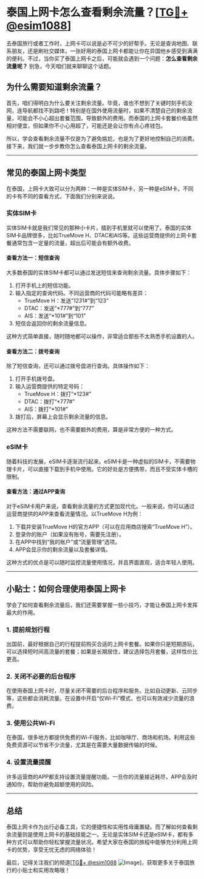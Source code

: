 # 泰国上网卡怎么查看剩余流量？[[TG💪+ @esim1088](https://t.me/s/esim1088)]

去泰国旅行或者工作时，上网卡可以说是必不可少的好帮手。无论是查询地图、联系朋友，还是刷社交媒体，一张好用的泰国上网卡都能让你在异国他乡感受到满满的便利。不过，当你买了泰国上网卡之后，可能就会遇到一个问题：**怎么查看剩余流量呢？** 别急，今天咱们就来聊聊这个话题。

## 为什么需要知道剩余流量？

首先，咱们得明白为什么要关注剩余流量。毕竟，谁也不想到了关键时刻手机没网，连导航都找不到路吧！特别是在国外使用流量时，如果不清楚自己的剩余流量，可能会不小心超出套餐范围，导致额外的费用。而泰国的上网卡套餐价格虽然相对便宜，但如果你不小心用超了，可能还是会让你有点心疼钱包。

所以，学会查看剩余流量不仅是为了避免尴尬，也是为了更好地控制自己的消费。接下来，我们就一步步教你怎么查看泰国上网卡的剩余流量。

---

## 常见的泰国上网卡类型

在泰国，上网卡大致可以分为两种：一种是实体SIM卡，另一种是eSIM卡。不同的卡有不同的查看方式，下面我们分别来说说。

### 实体SIM卡

实体SIM卡就是我们常见的那种小卡片，插到手机里就可以使用了。泰国的实体SIM卡品牌很多，比如TrueMove H、DTAC和AIS等。这些运营商提供的上网卡套餐通常包含一定量的流量，超出后可能会有额外收费。

#### 查看方法一：短信查询

大多数泰国的实体SIM卡都可以通过发送短信来查询剩余流量。具体步骤如下：

1. 打开手机上的短信功能。
2. 输入指定的查询代码。不同运营商的代码可能略有差异：
   - TrueMove H：发送“*123*1#”到“123”
   - DTAC：发送“*777#”到“777”
   - AIS：发送“*101#”到“101”
3. 短信会返回你的剩余流量信息。

这种方式简单直接，随时随地都可以操作，非常适合那些不太熟悉手机设置的人。

#### 查看方法二：拨号查询

除了短信查询，还可以通过拨号盘进行查询。具体操作如下：

1. 打开手机拨号盘。
2. 输入运营商提供的特定号码：
   - TrueMove H：拨打“*123#”
   - DTAC：拨打“*777#”
   - AIS：拨打“*101#”
3. 拨打后，屏幕上会显示剩余流量的信息。

这种方法不需要联网，也不需要额外的费用，算是非常方便的一种方式。

### eSIM卡

随着科技的发展，eSIM卡逐渐流行起来。eSIM卡是一种虚拟的SIM卡，不需要物理卡片，可以直接下载到手机中使用。它的好处是方便携带，而且不受实体卡槽的限制。

#### 查看方法：通过APP查询

对于eSIM卡用户来说，查看剩余流量的方式更加现代化。一般来说，你可以通过运营商提供的APP来查看流量情况。以TrueMove H为例：

1. 下载并安装TrueMove H的官方APP（可以在应用商店搜索“TrueMove H”）。
2. 登录你的账户（如果没有账号，需要先注册）。
3. 在APP中找到“我的账户”或“流量管理”选项。
4. APP会显示你的剩余流量以及套餐详情。

这种方式的优点是可以随时监控流量使用情况，并且界面直观，适合年轻人使用。

---

## 小贴士：如何合理使用泰国上网卡

学会了如何查看剩余流量后，我们还需要掌握一些小技巧，才能让泰国上网卡发挥最大的作用。

### 1. 提前规划行程

出国前，最好根据自己的行程提前购买合适的上网卡套餐。如果你只是短期游玩，可以选择短时间高流量的套餐；如果是长期居住，建议选择包月套餐，这样性价比更高。

### 2. 关闭不必要的后台程序

在使用泰国上网卡时，尽量关闭不需要的后台程序和服务。比如自动更新、云同步等，这些都会消耗流量。在设置中开启“仅Wi-Fi”模式，也可以有效减少流量的浪费。

### 3. 使用公共Wi-Fi

在泰国，很多地方都提供免费的Wi-Fi服务，比如咖啡厅、商场和机场。利用这些免费资源可以节省不少流量，尤其是在需要大量数据传输的时候。

### 4. 设置流量提醒

许多运营商的APP都支持设置流量提醒功能。一旦你的流量接近耗尽，APP会及时通知你，帮助你避免超额使用的风险。

---

## 总结

泰国上网卡作为出行必备工具，它的便捷性和实用性毋庸置疑。而了解如何查看剩余流量则是使用上网卡的基础技能之一。无论是实体SIM卡还是eSIM卡，都有多种方式可以帮助你轻松掌握流量状况。希望大家在泰国的旅程中能够充分利用上网卡的优势，享受无忧无虑的网络体验！

最后，记得关注我们的频道[[TG💪+ @esim1088](https://t.me/s/esim1088) ![Image](https://i.postimg.cc/4NQfJmqS/Snipaste-2025-05-13-00-14-12.png)]，获取更多关于泰国旅行的小贴士和实用攻略哦！